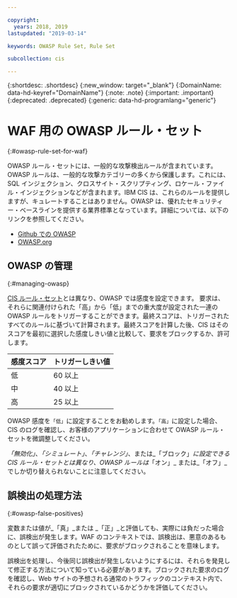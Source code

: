 ```yaml
---

copyright:
  years: 2018, 2019
lastupdated: "2019-03-14"

keywords: OWASP Rule Set, Rule Set

subcollection: cis

---
```


{:shortdesc: .shortdesc}
{:new_window: target="_blank"}
{:DomainName: data-hd-keyref="DomainName"}
{:note: .note}
{:important: .important}
{:deprecated: .deprecated}
{:generic: data-hd-programlang="generic"}


# WAF 用の OWASP ルール・セット
{:#owasp-rule-set-for-waf}

OWASP ルール・セットには、一般的な攻撃検出ルールが含まれています。OWASP ルールは、一般的な攻撃カテゴリーの多くから保護します。これには、SQL インジェクション、クロスサイト・スクリプティング、ロケール・ファイル・インジェクションなどが含まれます。IBM CIS は、これらのルールを提供しますが、キュレートすることはありません。OWASP は、優れたセキュリティー・ベースラインを提供する業界標準となっています。詳細については、以下のリンクを参照してください。
  * [Github での OWASP](https://github.com/SpiderLabs/owasp-modsecurity-crs)
  * [OWASP.org](https://www.owasp.org/index.php/Category:OWASP_ModSecurity_Core_Rule_Set_Project)

## OWASP の管理
{:#managing-owasp}

[CIS ルール・セット](/docs/infrastructure/cis?topic=cis-cis-rule-set-for-waf)とは異なり、OWASP では感度を設定できます。
要求は、それらに関連付けられた「高」から「低」までの重大度が設定された一連の OWASP ルールをトリガーすることができます。最終スコアは、トリガーされたすべてのルールに基づいて計算されます。最終スコアを計算した後、CIS はそのスコアを最初に選択した感度しきい値と比較して、要求をブロックするか、許可します。

|感度スコア| トリガーしきい値|
|------|---------------|
|低   |  60 以上|
|中   |  40 以上|
|高   |  25 以上|

OWASP 感度を`「低」`に設定することをお勧めします。`「高」`に設定した場合、CIS のログを確認し、お客様のアプリケーションに合わせて OWASP ルール・セットを微調整してください。

_「無効化」_、_「シミュレート」_、_「チャレンジ」_、または_「ブロック」_に設定できる CIS ルール・セットとは異なり、OWASP ルールは_「オン」_ または_「オフ」_でしか切り替えられないことに注意してください。

## 誤検出の処理方法
{:#owasp-false-positives}

変数または値が_「真」_または _「正」_と評価しても、実際には負だった場合に、誤検出が発生します。WAF のコンテキストでは、誤検出は、悪意のあるものとして誤って評価されたために、要求がブロックされることを意味します。

誤検出を処理し、今後同じ誤検出が発生しないようにするには、それらを発見して修正する方法について知っている必要があります。ブロックされた要求のログを確認し、Web サイトの予想される通常のトラフィックのコンテキスト内で、それらの要求が適切にブロックされているかどうかを評価してください。
